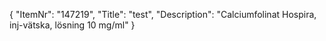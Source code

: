 {
  "ItemNr": "147219",
  "Title": "test",
  "Description": "Calciumfolinat Hospira, inj-vätska, lösning 10 mg/ml"
}
